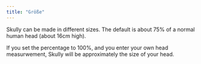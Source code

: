 ```yaml
---
title: "Größe"
---
```


Skully can be made in different sizes. The default is about 75% of a normal human head (about 16cm high).

If you set the percentage to 100%, and you enter your own head measurwement, Skully will be approximately the size of your head.